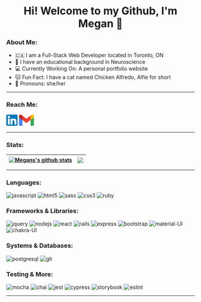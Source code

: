 <h1  align="center"> Hi! Welcome to my Github, I'm Megan 🌸 </h1>

<h3> About Me: </h3>

- 🇨🇦 I am a Full-Stack Web Developer located in Toronto, ON
- 🧠 I have an educational background in Neuroscience
- 💻 Currently Working On: A personal portfolio website
- 🐱 Fun Fact: I have a cat named Chicken Alfredo, Alfie for short
- 🌈 Pronouns: she/her

---

<h3> Reach Me: </h3>

[<img alt="LinkedIn" height="30px" width="auto" src="./img/linkedin.png" />](https://www.linkedin.com/in/megsmcbride/) [<img alt="Email" height="30px" width="auto" src="./img/gmail.png" />](mailto:meganambermcbride@gmail.com) 


---
<h3> Stats: </h3>

| <a href="https://github.com/megsmcbride/github-readme-stats"><img align="center" src="https://github-readme-stats.vercel.app/api?username=megsmcbride&show_icons=true&theme=dracula&hide_border=true" alt="Megans's github stats" /></a> | <a href="https://github.com/megmcbride/github-readme-stats"><img align="center" src="https://github-readme-stats.vercel.app/api/top-langs/?username=megsmcbride&layout=compact&langs_count=8&theme=dracula&hide_border=true" /></a> |
| ---------------------------------------------------------------------------------------------------------------------------------------------------------------------------------------------------------------------------------------- | ------------------------------------------------------------------------------------------------------------------------------------------------------------------------------------------------------------------------------------ |


---

<h3> Languages: </h3>
<p>
  <img alt="javascript" height="35px" src="https://cdn.jsdelivr.net/gh/devicons/devicon/icons/javascript/javascript-plain.svg" />
  <img alt="html5" height="45px" src="https://cdn.jsdelivr.net/gh/devicons/devicon/icons/html5/html5-original-wordmark.svg" />
  <img alt="sass" height="45px" src="https://cdn.jsdelivr.net/gh/devicons/devicon/icons/sass/sass-original.svg" />
  <img alt="css3" height="45px" src="https://cdn.jsdelivr.net/gh/devicons/devicon/icons/css3/css3-original-wordmark.svg" />
  <img alt="ruby" height="40px" src="https://cdn.jsdelivr.net/gh/devicons/devicon/icons/ruby/ruby-original-wordmark.svg" />
</p>

<h3> Frameworks & Libraries: </h3>
<p>
  <img alt="jquery" height="45px" src="https://cdn.jsdelivr.net/gh/devicons/devicon/icons/jquery/jquery-original-wordmark.svg" />
  <img alt="nodejs" height="45px" src="https://cdn.jsdelivr.net/gh/devicons/devicon/icons/nodejs/nodejs-original-wordmark.svg" />
  <img alt="react" height="45px" src="https://cdn.jsdelivr.net/gh/devicons/devicon/icons/react/react-original-wordmark.svg" />
  <img alt="rails" height="45px" src="https://cdn.jsdelivr.net/gh/devicons/devicon/icons/rails/rails-plain-wordmark.svg" />
  <img alt="express" height="45px" src="https://cdn.jsdelivr.net/gh/devicons/devicon/icons/express/express-original-wordmark.svg" />
  <img alt="bootstrap" height="45px" src="https://cdn.jsdelivr.net/gh/devicons/devicon/icons/bootstrap/bootstrap-plain-wordmark.svg" />
  <img alt="material-UI" height="45px" src="https://mui.com/static/logo.png" />
  <img alt="chakra-UI" height="40px" src="https://www.coffeeclass.io/logos/chakra-ui.png" />
</p>

<h3> Systems & Databases: </h3>
<p>
<img alt="postgresql" height="45px" src="https://cdn.jsdelivr.net/gh/devicons/devicon/icons/postgresql/postgresql-original-wordmark.svg" />
<img alt="git" height="45px" src="https://cdn.jsdelivr.net/gh/devicons/devicon/icons/git/git-original-wordmark.svg" />

</p>

<h3> Testing & More: </h3>

<p>
<img alt="mocha" height="45px" src="https://cdn.jsdelivr.net/gh/devicons/devicon/icons/mocha/mocha-plain.svg" />
<img alt="chai" height="45px" src="https://avatars.githubusercontent.com/u/1515293?s=280&v=4" />
<img alt="jest" height="45px" src="https://cdn.jsdelivr.net/gh/devicons/devicon/icons/jest/jest-plain.svg" />
<img alt="cypress" height="45px" src="https://icons-for-free.com/download-icon-cypress-1324440144114984250_512.png"/>
<img alt="storybook" height="45px" src="https://avatars.githubusercontent.com/u/22632046?s=200&v=4" />
<img alt="eslint" height="45px" src="https://cdn.jsdelivr.net/gh/devicons/devicon/icons/eslint/eslint-original-wordmark.svg" />
</p>


---

